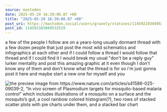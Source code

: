 ```yaml
---
source: mastodon
date: 2025-05-29 16:39:00.87 +00
title: "2025-05-29 16:39:00.87 +00"
post_uri: https://mastodon.social/users/gravely/statuses/114592103849532519
post_id: 114592103849532519
---
```

a few of the people I follow are on a years-long usually dormant thread with a few dozen people that just post the most wild schematics and infographics at each other and if I could follow a thread I would follow that thread and if I could find it I would break my usual "don't be a reply guy" lurker mentality and post this amazing graphic at it even though I don't know any of them and don't know what the thread is for so i'm just gonna post it here and maybe start a new one for myself and you


![the preview image from https://www.nature.com/articles/s41586-025-09039-2, “In vivo screen of Plasmodium targets for mosquito-based malaria control” which includes illustrations of a mosquito on a surface and the mosquito’s gut, a cool rainbow colored histogram(?), two rows of stacked scatter plots with pie charts under them, and a stacked bar chart](/images/114592103586059944.png)

